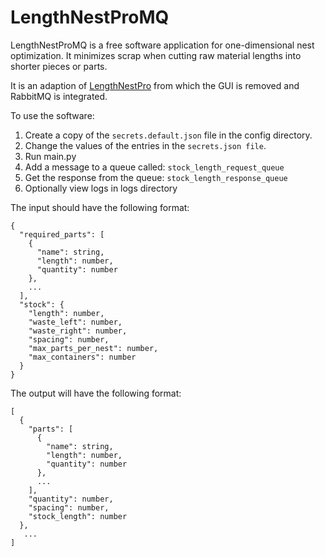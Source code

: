 # LengthNestProMQ
LengthNestProMQ is a free software application for one-dimensional nest optimization. It minimizes scrap when cutting raw material lengths into shorter pieces or parts.

It is an adaption of [LengthNestPro](https://github.com/sweiss93/LengthNestPro) from which the GUI is removed and RabbitMQ is integrated.   

To use the software:
  1. Create a copy of the `secrets.default.json` file in the config directory.
  2. Change the values of the entries in the `secrets.json file`. 
  3. Run main.py
  4. Add a message to a queue called: `stock_length_request_queue`
  5. Get the response from the queue: `stock_length_response_queue`
  6. Optionally view logs in logs directory


The input should have the following format:
```
{
  "required_parts": [
    {
      "name": string,
      "length": number,
      "quantity": number
    },
    ...
  ],
  "stock": {
    "length": number,
    "waste_left": number,
    "waste_right": number,
    "spacing": number,
    "max_parts_per_nest": number,
    "max_containers": number
  }
}
```

The output will have the following format: 
```
[
  {
    "parts": [
      {
        "name": string,
        "length": number,
        "quantity": number
      },
      ...
    ],
    "quantity": number,
    "spacing": number,
    "stock_length": number
  },
   ...
]
```
